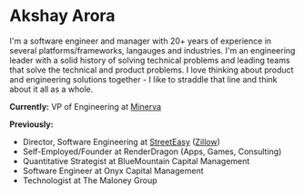 # Akshay Arora

I'm a software engineer and manager with 20+ years of experience in several platforms/frameworks, langauges and industries. I'm an engineering leader with a solid history of solving technical problems and leading teams that solve the technical and product problems. I love thinking about product and engineering solutions together - I like to straddle that line and think about it all as a whole.

**Currently:** VP of Engineering at [Minerva](https://minervaknows.com)

**Previously:**
* Director, Software Engineering at [StreetEasy](https://streeteasy.com) ([Zillow](https://zillow.com))
* Self-Employed/Founder at RenderDragon (Apps, Games, Consulting)
* Quantitative Strategist at BlueMountain Capital Management
* Software Engineer at Onyx Capital Management
* Technologist at The Maloney Group
